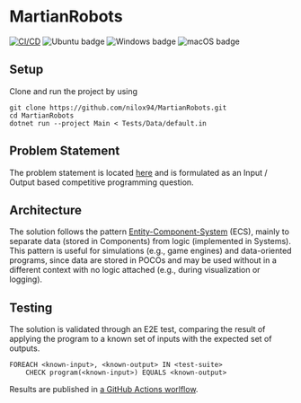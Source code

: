 # MartianRobots
[![CI/CD](https://github.com/nilox94/MartianRobots/actions/workflows/test-results.yml/badge.svg)](https://github.com/nilox94/MartianRobots/actions/workflows/test-results.yml)
![Ubuntu badge](https://badgen.net/badge/icon/Ubuntu?icon=terminal&label)
![Windows badge](https://badgen.net/badge/icon/Windows?icon=windows&label)
![macOS badge](https://badgen.net/badge/icon/macOS?icon=apple&label)

## Setup
Clone and run the project by using
```
git clone https://github.com/nilox94/MartianRobots.git
cd MartianRobots
dotnet run --project Main < Tests/Data/default.in
```

## Problem Statement
The problem statement is located
[here](https://github.com/nilox94/MartianRobots/files/8267078/Technical.skills.-.Developer_EN.002.Backend.NET.docx)
and is formulated as an Input / Output based competitive programming question.

## Architecture
The solution follows the pattern [Entity-Component-System](https://en.wikipedia.org/wiki/Entity_component_system) (ECS),
mainly to separate data (stored in Components) from logic (implemented in Systems).
This pattern is useful for simulations (e.g., game engines) and data-oriented programs,
since data are stored in POCOs and may be used without in a different context with no logic attached
(e.g., during visualization or logging). 

## Testing
The solution is validated through an E2E test,
comparing the result of applying the program to a known set of inputs with the expected set of outputs.

```
FOREACH <known-input>, <known-output> IN <test-suite>
    CHECK program(<known-input>) EQUALS <known-output>
```

Results are published in [a GitHub Actions worlflow](https://github.com/nilox94/MartianRobots/actions/workflows/test-results.yml).
